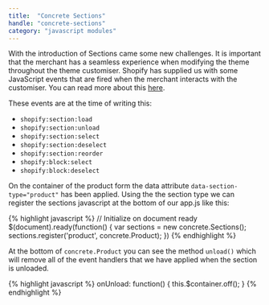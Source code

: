 ```yaml
---
title:  "Concrete Sections"
handle: "concrete-sections"
category: "javascript modules"
---
```


With the introduction of Sections came some new challenges. It is important that the merchant has a seamless experience when modifying the theme throughout the theme customiser. Shopify has supplied us with some JavaScript events that are fired when the merchant interacts with the customiser. You can read more about this [here](https://help.shopify.com/themes/development/theme-editor/sections#understand-the-interaction-between-theme-javascript-and-the-theme-editor).

These events are at the time of writing this:
  - `shopify:section:load`
  - `shopify:section:unload`
  - `shopify:section:select`
  - `shopify:section:deselect`
  - `shopify:section:reorder`
  - `shopify:block:select`
  - `shopify:block:deselect`

On the container of the product form the data attribute `data-section-type="product"` has been applied. Using the the section type we can register the sections javascript at the bottom of our app.js like this:

{% highlight javascript %}
// Initialize on document ready
$(document).ready(function() {
  var sections = new concrete.Sections();
  sections.register('product', concrete.Product);
})
{% endhighlight %}

At the bottom of `concrete.Product` you can see the method `unload()` which will remove all of the event handlers that we have applied when the section is unloaded.

{% highlight javascript %}
onUnload: function() {
  this.$container.off();
}
{% endhighlight %}
